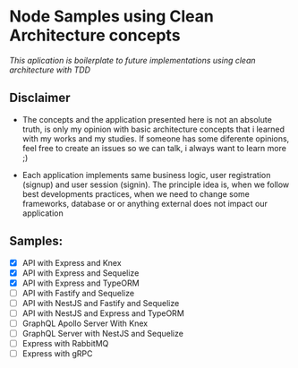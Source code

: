 # Node Samples using Clean Architecture concepts

_This aplication is boilerplate to future implementations using clean architecture with TDD_

## Disclaimer

- The concepts and the application presented here is not an absolute truth, is only my opinion with basic architecture concepts that i learned with my works and my studies. If someone has some diferente opinions, feel free to create an issues so we can talk, i always want to learn more ;)

- Each application implements same business logic, user registration (signup) and user session (signin). The principle idea is, when we follow best developments practices, when we need to change some frameworks, database or or anything external does not impact our application

## Samples:

- [x] API with Express and Knex
- [x] API with Express and Sequelize
- [x] API with Express and TypeORM
- [ ] API with Fastify and Sequelize
- [ ] API with NestJS and Fastify and Sequelize
- [ ] API with NestJS and Express and TypeORM
- [ ] GraphQL Apollo Server With Knex
- [ ] GraphQL Server with NestJS and Sequelize
- [ ] Express with RabbitMQ
- [ ] Express with gRPC
